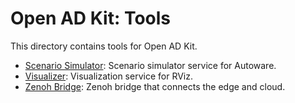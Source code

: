 # Open AD Kit: Tools

This directory contains tools for Open AD Kit.

- [Scenario Simulator](./scenario-simulator/README.md): Scenario simulator service for Autoware.
- [Visualizer](./visualizer/README.md): Visualization service for RViz.
- [Zenoh Bridge](./zenoh-bridge/README.md): Zenoh bridge that connects the edge and cloud.
